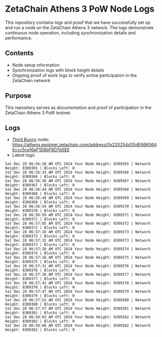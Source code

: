 # ZetaChain Athens 3 PoW Node Logs
This repository contains logs and proof that we have successfully set up and run a node on the ZetaChain Athens 3 network. The logs demonstrate continuous node operation, including synchronization details and performance.

## Contents
- Node setup information
- Synchronization logs with block height details
- Ongoing proof of work logs to verify active participation in the ZetaChain network

## Purpose
This repository serves as documentation and proof of participation in the ZetaChain Athens 3 PoW testnet.

## Logs

- [Third Bunny](https://thirdbunny.xyz/) node: https://athens.explorer.zetachain.com/address/0x225254d35dE666064Eccc5ce16eF1D8bF8D7b5EE
- Latest logs:
```
Sat Dec 28 06:56:28 AM UTC 2024 Your Node Height: 8309365 | Network Height: 8309365 | Blocks Left: 0
Sat Dec 28 06:56:33 AM UTC 2024 Your Node Height: 8309366 | Network Height: 8309366 | Blocks Left: 0
Sat Dec 28 06:56:38 AM UTC 2024 Your Node Height: 8309367 | Network Height: 8309367 | Blocks Left: 0
Sat Dec 28 06:56:44 AM UTC 2024 Your Node Height: 8309368 | Network Height: 8309368 | Blocks Left: 0
Sat Dec 28 06:56:49 AM UTC 2024 Your Node Height: 8309369 | Network Height: 8309369 | Blocks Left: 0
Sat Dec 28 06:56:54 AM UTC 2024 Your Node Height: 8309370 | Network Height: 8309370 | Blocks Left: 0
Sat Dec 28 06:56:59 AM UTC 2024 Your Node Height: 8309371 | Network Height: 8309371 | Blocks Left: 0
Sat Dec 28 06:57:05 AM UTC 2024 Your Node Height: 8309372 | Network Height: 8309372 | Blocks Left: 0
Sat Dec 28 06:57:10 AM UTC 2024 Your Node Height: 8309373 | Network Height: 8309373 | Blocks Left: 0
Sat Dec 28 06:57:15 AM UTC 2024 Your Node Height: 8309373 | Network Height: 8309373 | Blocks Left: 0
Sat Dec 28 06:57:20 AM UTC 2024 Your Node Height: 8309374 | Network Height: 8309374 | Blocks Left: 0
Sat Dec 28 06:57:26 AM UTC 2024 Your Node Height: 8309375 | Network Height: 8309375 | Blocks Left: 0
Sat Dec 28 06:57:31 AM UTC 2024 Your Node Height: 8309376 | Network Height: 8309376 | Blocks Left: 0
Sat Dec 28 06:57:36 AM UTC 2024 Your Node Height: 8309377 | Network Height: 8309377 | Blocks Left: 0
Sat Dec 28 06:57:42 AM UTC 2024 Your Node Height: 8309378 | Network Height: 8309378 | Blocks Left: 0
Sat Dec 28 06:57:47 AM UTC 2024 Your Node Height: 8309379 | Network Height: 8309379 | Blocks Left: 0
Sat Dec 28 06:57:52 AM UTC 2024 Your Node Height: 8309380 | Network Height: 8309380 | Blocks Left: 0
Sat Dec 28 06:57:57 AM UTC 2024 Your Node Height: 8309381 | Network Height: 8309381 | Blocks Left: 0
Sat Dec 28 06:58:03 AM UTC 2024 Your Node Height: 8309382 | Network Height: 8309382 | Blocks Left: 0
Sat Dec 28 06:58:08 AM UTC 2024 Your Node Height: 8309382 | Network Height: 8309382 | Blocks Left: 0
```
